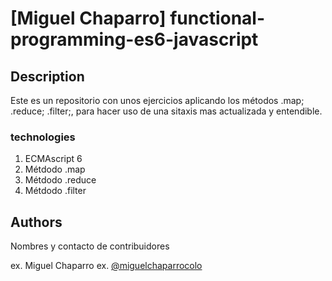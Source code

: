 # [Miguel Chaparro] functional-programming-es6-javascript


## Description

Este es un repositorio con unos ejercicios aplicando los métodos .map; .reduce; .filter;, para hacer uso de una sitaxis mas actualizada y entendible.

### technologies

1. ECMAscript 6
2. Métdodo .map
3. Métdodo .reduce
4. Métdodo .filter



## Authors

Nombres y contacto de contribuidores

ex. Miguel Chaparro
ex. [@miguelchaparrocolo](https://github.com/miguelchaparrocolo)


